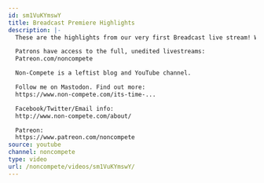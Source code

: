 ```yaml
---
id: sm1VuKYmswY
title: Breadcast Premiere Highlights
description: |-
  These are the highlights from our very first Breadcast live stream! We had a lot of technical difficulties but we managed to struggle through things together!

  Patrons have access to the full, unedited livestreams:
  Patreon.com/noncompete

  Non-Compete is a leftist blog and YouTube channel.

  Follow me on Mastodon. Find out more:
  https://www.non-compete.com/its-time-...

  Facebook/Twitter/Email info:
  http://www.non-compete.com/about/

  Patreon:
  https://www.patreon.com/noncompete
source: youtube
channel: noncompete
type: video
url: /noncompete/videos/sm1VuKYmswY/
---
```

